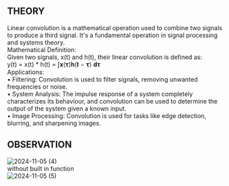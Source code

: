 ## THEORY
Linear convolution is a mathematical operation used to combine two signals to produce a third signal. 
It's a fundamental operation in signal processing and systems theory. <br>
Mathematical Definition: <br>
Given two signals, x(t) and h(t), their linear convolution is defined as: <br>
                           y(t) = x(t) * h(t) = ∫𝐱(𝛕)𝐡(𝐭 − 𝛕) 𝐝𝛕 <br>
Applications: <br>
• Filtering: Convolution is used to filter signals, removing unwanted frequencies or noise. <br>
• System Analysis: The impulse response of a system completely characterizes its behaviour, and 
convolution can be used to determine the output of the system given a known input. <br>
• Image Processing: Convolution is used for tasks like edge detection, blurring, and sharpening 
images.

## OBSERVATION

![2024-11-05 (4)](https://github.com/user-attachments/assets/e0d10398-687c-41bb-b241-a1158b6c878f)<br>
without built in function<br>
![2024-11-05 (5)](https://github.com/user-attachments/assets/962f8159-c81e-4188-8a15-b8337297b9d0)
